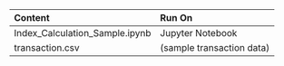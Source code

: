 | **Content** | **Run On** |
|:---------|:--------------------------| 
| Index_Calculation_Sample.ipynb | Jupyter Notebook   |  
| transaction.csv  | (sample transaction data)    |  


<!-- Auto-update: 2025-10-10T03:47:46.976709 -->
